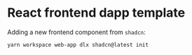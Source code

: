 # React frontend dapp template

Adding a new frontend component from `shadcn`:
```shell
yarn workspace web-app dlx shadcn@latest init
```
